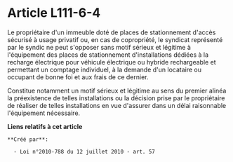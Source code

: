 # Article L111-6-4

Le propriétaire d'un immeuble doté de places de stationnement d'accès sécurisé à usage privatif ou, en cas de copropriété, le
syndicat représenté par le syndic ne peut s'opposer sans motif sérieux et légitime à l'équipement des places de stationnement
d'installations dédiées à la recharge électrique pour véhicule électrique ou hybride rechargeable et permettant un comptage
individuel, à la demande d'un locataire ou occupant de bonne foi et aux frais de ce dernier. 

Constitue notamment un motif sérieux et légitime au sens du premier alinéa la préexistence de telles installations ou la
décision prise par le propriétaire de réaliser de telles installations en vue d'assurer dans un délai raisonnable
l'équipement nécessaire.

**Liens relatifs à cet article**

	**Créé par**:

	  - Loi n°2010-788 du 12 juillet 2010 - art. 57
